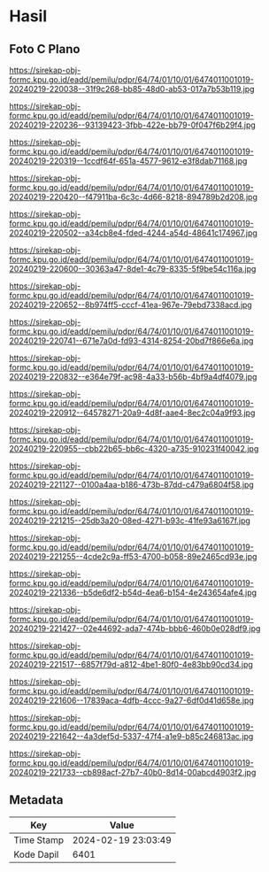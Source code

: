 # Hasil

## Foto C Plano

https://sirekap-obj-formc.kpu.go.id/eadd/pemilu/pdpr/64/74/01/10/01/6474011001019-20240219-220038--31f9c268-bb85-48d0-ab53-017a7b53b119.jpg

https://sirekap-obj-formc.kpu.go.id/eadd/pemilu/pdpr/64/74/01/10/01/6474011001019-20240219-220236--93139423-3fbb-422e-bb79-0f047f6b29f4.jpg

https://sirekap-obj-formc.kpu.go.id/eadd/pemilu/pdpr/64/74/01/10/01/6474011001019-20240219-220319--1ccdf64f-651a-4577-9612-e3f8dab71168.jpg

https://sirekap-obj-formc.kpu.go.id/eadd/pemilu/pdpr/64/74/01/10/01/6474011001019-20240219-220420--f47911ba-6c3c-4d66-8218-894789b2d208.jpg

https://sirekap-obj-formc.kpu.go.id/eadd/pemilu/pdpr/64/74/01/10/01/6474011001019-20240219-220502--a34cb8e4-fded-4244-a54d-48641c174967.jpg

https://sirekap-obj-formc.kpu.go.id/eadd/pemilu/pdpr/64/74/01/10/01/6474011001019-20240219-220600--30363a47-8de1-4c79-8335-5f9be54c116a.jpg

https://sirekap-obj-formc.kpu.go.id/eadd/pemilu/pdpr/64/74/01/10/01/6474011001019-20240219-220652--8b974ff5-cccf-41ea-967e-79ebd7338acd.jpg

https://sirekap-obj-formc.kpu.go.id/eadd/pemilu/pdpr/64/74/01/10/01/6474011001019-20240219-220741--671e7a0d-fd93-4314-8254-20bd7f866e6a.jpg

https://sirekap-obj-formc.kpu.go.id/eadd/pemilu/pdpr/64/74/01/10/01/6474011001019-20240219-220832--e364e79f-ac98-4a33-b56b-4bf9a4df4079.jpg

https://sirekap-obj-formc.kpu.go.id/eadd/pemilu/pdpr/64/74/01/10/01/6474011001019-20240219-220912--64578271-20a9-4d8f-aae4-8ec2c04a9f93.jpg

https://sirekap-obj-formc.kpu.go.id/eadd/pemilu/pdpr/64/74/01/10/01/6474011001019-20240219-220955--cbb22b65-bb6c-4320-a735-910231f40042.jpg

https://sirekap-obj-formc.kpu.go.id/eadd/pemilu/pdpr/64/74/01/10/01/6474011001019-20240219-221127--0100a4aa-b186-473b-87dd-c479a6804f58.jpg

https://sirekap-obj-formc.kpu.go.id/eadd/pemilu/pdpr/64/74/01/10/01/6474011001019-20240219-221215--25db3a20-08ed-4271-b93c-41fe93a6167f.jpg

https://sirekap-obj-formc.kpu.go.id/eadd/pemilu/pdpr/64/74/01/10/01/6474011001019-20240219-221255--4cde2c9a-ff53-4700-b058-89e2465cd93e.jpg

https://sirekap-obj-formc.kpu.go.id/eadd/pemilu/pdpr/64/74/01/10/01/6474011001019-20240219-221336--b5de6df2-b54d-4ea6-b154-4e243654afe4.jpg

https://sirekap-obj-formc.kpu.go.id/eadd/pemilu/pdpr/64/74/01/10/01/6474011001019-20240219-221427--02e44692-ada7-474b-bbb6-460b0e028df9.jpg

https://sirekap-obj-formc.kpu.go.id/eadd/pemilu/pdpr/64/74/01/10/01/6474011001019-20240219-221517--6857f79d-a812-4be1-80f0-4e83bb90cd34.jpg

https://sirekap-obj-formc.kpu.go.id/eadd/pemilu/pdpr/64/74/01/10/01/6474011001019-20240219-221606--17839aca-4dfb-4ccc-9a27-6df0d41d658e.jpg

https://sirekap-obj-formc.kpu.go.id/eadd/pemilu/pdpr/64/74/01/10/01/6474011001019-20240219-221642--4a3def5d-5337-47f4-a1e9-b85c246813ac.jpg

https://sirekap-obj-formc.kpu.go.id/eadd/pemilu/pdpr/64/74/01/10/01/6474011001019-20240219-221733--cb898acf-27b7-40b0-8d14-00abcd4903f2.jpg


## Metadata

| Key        | Value               |
| ---------- | ------------------- |
| Time Stamp | 2024-02-19 23:03:49 |
| Kode Dapil | 6401                |



